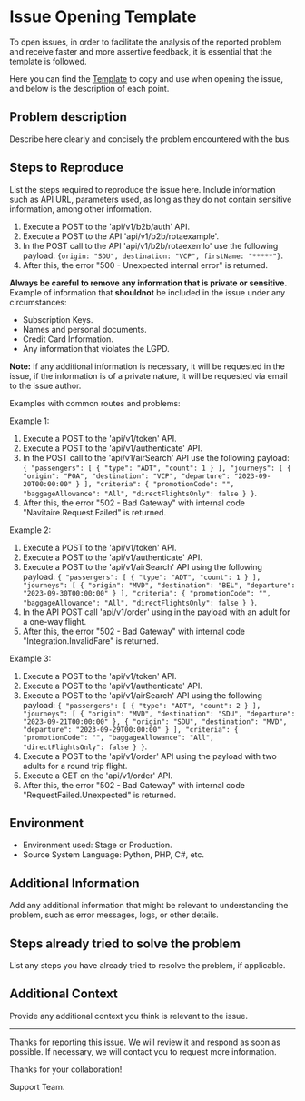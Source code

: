 # Issue Opening Template

To open issues, in order to facilitate the analysis of the reported problem and receive faster and more assertive feedback, it is essential that the template is followed.

Here you can find the [Template](./issue-template.md) to copy and use when opening the issue, and below is the description of each point.

## Problem description

Describe here clearly and concisely the problem encountered with the bus.

## Steps to Reproduce

List the steps required to reproduce the issue here. Include information such as API URL, parameters used, as long as they do not contain sensitive information, among other information.

1. Execute a POST to the 'api/v1/b2b/auth' API.
2. Execute a POST to the API 'api/v1/b2b/rotaexample'.
3. In the POST call to the API 'api/v1/b2b/rotaexemlo' use the following payload:
`{origin: "SDU", destination: "VCP", firstName: "*****"}`.
4. After this, the error "500 - Unexpected internal error" is returned.

__Always be careful to remove any information that is private or sensitive.__
Example of information that __shouldnot__ be included in the issue under any circumstances:

- Subscription Keys.
- Names and personal documents.
- Credit Card Information.
- Any information that violates the LGPD.

__Note:__ If any additional information is necessary, it will be requested in the issue, if the information is of a private nature, it will be requested via email to the issue author.

Examples with common routes and problems:

Example 1:

1. Execute a POST to the 'api/v1/token' API.
2. Execute a POST to the 'api/v1/authenticate' API.
3. In the POST call to the 'api/v1/airSearch' API use the following payload:
`{
     "passengers": [
         {
             "type": "ADT",
             "count": 1
         }
     ],
     "journeys": [
         {
             "origin": "POA",
             "destination": "VCP",
             "departure": "2023-09-20T00:00:00"
         }
     ],
     "criteria": {
         "promotionCode": "",
         "baggageAllowance": "All",
         "directFlightsOnly": false
     }
}`.
4. After this, the error "502 - Bad Gateway" with internal code "Navitaire.Request.Failed" is returned.

Example 2:

1. Execute a POST to the 'api/v1/token' API.
2. Execute a POST to the 'api/v1/authenticate' API.
3. Execute a POST to the 'api/v1/airSearch' API using the following payload:
`{
     "passengers": [
         {
             "type": "ADT",
             "count": 1
         }
     ],
     "journeys": [
         {
             "origin": "MVD",
             "destination": "BEL",
             "departure": "2023-09-30T00:00:00"
         }
     ],
     "criteria": {
         "promotionCode": "",
         "baggageAllowance": "All",
         "directFlightsOnly": false
     }
}`.
4. In the API POST call 'api/v1/order' using in the payload with an adult for a one-way flight.
5. After this, the error "502 - Bad Gateway" with internal code "Integration.InvalidFare" is returned.

Example 3:

1. Execute a POST to the 'api/v1/token' API.
2. Execute a POST to the 'api/v1/authenticate' API.
3. Execute a POST to the 'api/v1/airSearch' API using the following payload:
`{
     "passengers": [
         {
             "type": "ADT",
             "count": 2
         }
     ],
     "journeys": [
         {
             "origin": "MVD",
             "destination": "SDU",
             "departure": "2023-09-21T00:00:00"
         },
                 {
             "origin": "SDU",
             "destination": "MVD",
             "departure": "2023-09-29T00:00:00"
         }
     ],
     "criteria": {
         "promotionCode": "",
         "baggageAllowance": "All",
         "directFlightsOnly": false
     }
}`.
4. Execute a POST to the 'api/v1/order' API using the payload with two adults for a round trip flight.
5. Execute a GET on the 'api/v1/order' API.
6. After this, the error "502 - Bad Gateway" with internal code "RequestFailed.Unexpected" is returned.

## Environment

- Environment used: Stage or Production.
- Source System Language: Python, PHP, C#, etc.

## Additional Information

Add any additional information that might be relevant to understanding the problem, such as error messages, logs, or other details.

## Steps already tried to solve the problem

List any steps you have already tried to resolve the problem, if applicable.

## Additional Context

Provide any additional context you think is relevant to the issue.

---

Thanks for reporting this issue. We will review it and respond as soon as possible. If necessary, we will contact you to request more information.

Thanks for your collaboration!

Support Team.